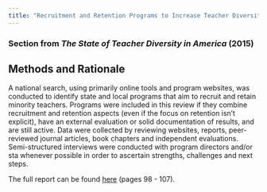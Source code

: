 ```yaml
---
title: "Recruitment and Retention Programs to Increase Teacher Diversity"
---
```


### Section from *The State of Teacher Diversity in America* (2015)

## Methods and Rationale

A national search, using primarily online tools and program websites, was conducted to identify state and local programs that aim to recruit and retain minority teachers. Programs were included in this review if they combine recruitment and retention aspects (even if the focus on retention isn’t explicit), have an external evaluation or solid documentation of results, and are still active. Data were collected by reviewing websites, reports, peer-reviewed journal articles, book chapters and independent evaluations. Semi-structured interviews were conducted with program directors and/or sta whenever possible in order to ascertain strengths, challenges and next steps.

The full report can be found [here](http://www.shankerinstitute.org/resource/teacherdiversity) (pages 98 - 107). 